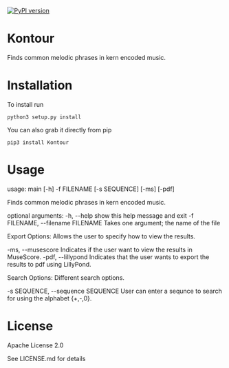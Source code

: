 [![PyPI version](https://badge.fury.io/py/Kontour.svg)](https://badge.fury.io/py/Kontour)
# Kontour
Finds common melodic phrases in kern encoded music.
# Installation
To install run

`python3 setup.py install`


You can also grab it directly from pip

`pip3 install Kontour`

# Usage

usage: main [-h] -f FILENAME [-s SEQUENCE] [-ms] [-pdf]

Finds common melodic phrases in kern encoded music.

optional arguments:
  -h, --help            show this help message and exit
  -f FILENAME, --filename FILENAME
                        Takes one argument; the name of the file

Export Options:
  Allows the user to specify how to view the results.

  -ms, --musescore      Indicates if the user want to view the results in
                        MuseScore.
  -pdf, --lillypond     Indicates that the user wants to export the results to
                        pdf using LillyPond.

Search Options:
  Different search options.

  -s SEQUENCE, --sequence SEQUENCE
                        User can enter a sequnce to search for using the
                        alphabet {+,-,0}.


# License
Apache License 2.0

See LICENSE.md for details
